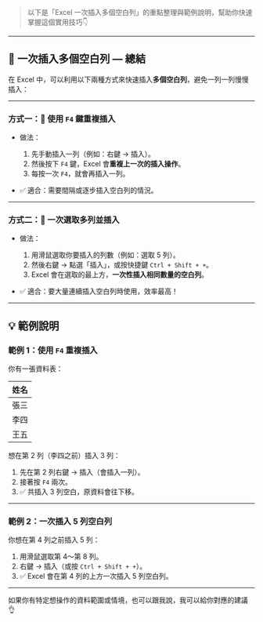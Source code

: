 > 以下是「Excel 一次插入多個空白列」的重點整理與範例說明，幫助你快速掌握這個實用技巧👇

---

## 📄 一次插入多個空白列 — 總結

在 Excel 中，可以利用以下兩種方式來快速插入**多個空白列**，避免一列一列慢慢插入：

---

### 方式一：🔁 使用 `F4` 鍵重複插入

- 做法：
  1. 先手動插入一列（例如：右鍵 → 插入）。
  2. 然後按下 `F4` 鍵，Excel 會**重複上一次的插入操作**。
  3. 每按一次 `F4`，就會再插入一列。

- ✅ 適合：需要間隔或逐步插入空白列的情況。

---

### 方式二：📌 一次選取多列並插入

- 做法：
  1. 用滑鼠選取你要插入的列數（例如：選取 5 列）。
  2. 然後右鍵 → 點選「插入」，或按快捷鍵 `Ctrl + Shift + +`。
  3. Excel 會在選取的最上方，**一次性插入相同數量的空白列**。

- ✅ 適合：要大量連續插入空白列時使用，效率最高！

---

## 💡 範例說明

### 範例 1：使用 `F4` 重複插入

你有一張資料表：

| 姓名 |
|------|
| 張三 |
| 李四 |
| 王五 |

想在第 2 列（李四之前）插入 3 列：

1. 先在第 2 列右鍵 → 插入（會插入一列）。
2. 接著按 `F4` 兩次。
3. ✅ 共插入 3 列空白，原資料會往下移。

---

### 範例 2：一次插入 5 列空白列

你想在第 4 列之前插入 5 列：

1. 用滑鼠選取第 4～第 8 列。
2. 右鍵 → 插入（或按 `Ctrl + Shift + +`）。
3. ✅ Excel 會在第 4 列的上方一次插入 5 列空白列。

---

如果你有特定想操作的資料範圍或情境，也可以跟我說，我可以給你對應的建議 👌